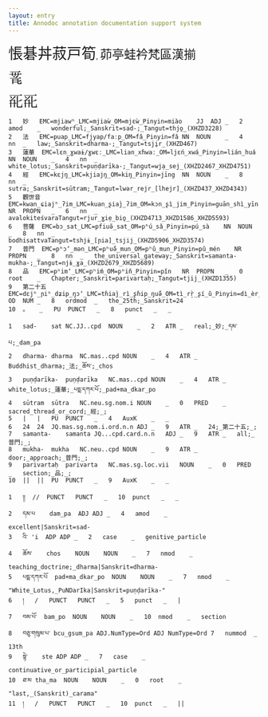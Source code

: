 ```yaml
---
layout: entry
title: Annodoc annotation documentation support system
---
```


<span style="font-family: 'Mojikyo M202'; font-size: 22pt;">悵碁丼菽戸筍</span>, <span style="font-family: 'Mojikyo M202'; font-size: 18pt;">茆亭</span><span style="font-family: 'Mojikyo M203'; font-size: 18pt;">蛙衿</span><span style="font-family: 'Mojikyo M202'; font-size: 18pt;">梵區</span><span style="font-family: 'Mojikyo M203'; font-size: 18pt;">漢</span><span style="font-family: 'Mojikyo M202'; font-size: 18pt;">揃</span><br>

<span style="font-family:&#39;Tangut Yinchuan&#39;,&#39;Babelstone Tangut Wenhai&#39;; font-size: 22pt;">𗴼</span>

<span style="font-family:&#39;Tangut Yinchuan&#39;,&#39;Babelstone Tangut Wenhai&#39;; font-size: 22pt;">&#x17008;&#x17008;</span>

~~~ conllu
1	妙	EMC=mjiawʰ_LMC=mjiaẁ_OM=mjɛẁ_Pinyin=miào	JJ	ADJ	_	2	amod	_	wonderful;_Sanskrit=sad-;_Tangut=thjo̱_(XHZD3228)
2	法	EMC=puap_LMC=fjyap/faːp_OM=fǎ_Pinyin=fǎ	NN	NOUN	_	4	nn	_	law;_Sanskrit=dharma-;_Tangut=tsji̱r_(XHZD467)
3	蓮華	EMC=lɛn_ɣwaɨ/ɣwɛː_LMC=lian_xɦwaː_OM=ljɛń_xwá_Pinyin=lián_huá	NN	NOUN	_	4	nn	_	white_lotus;_Sanskrit=puṇḍarīka-;_Tangut=wjạ_sej_(XHZD2467_XHZD4751)
4	經	EMC=kɛjŋ_LMC=kjiajŋ_OM=kiŋ_Pinyin=jīng	NN	NOUN	_	8	nn	_	sutra;_Sanskrit=sūtram;_Tangut=lwər_rejr_[lhejr]_(XHZD437_XHZD4343)
5	觀世音	EMC=kwan_ɕiajʰ_ʔim_LMC=kuan_ʂiaj̀_ʔim_OM=kɔn_ʂì_jim_Pinyin=guān_shì_yīn	NR	PROPN	_	6	nn	_	avalokiteśvaraTangut=rjur_ɣiẹ_bio̱_(XHZD4713_XHZD1586_XHZD5593)
6	菩薩	EMC=bɔ_sat_LMC=pfiuə̆_sat_OM=pʰú_sǎ_Pinyin=pú_sà	NN	NOUN	_	8	nn	_	bodhisattvaTangut=tshjɨ_[ɲia]_tsjij_(XHZD5906_XHZD3574)
7	普門	EMC=pʰɔʼ_mən_LMC=pʰuə̆́_mun_OM=pʰǔ_mun_Pinyin=pǔ_mén	NR	PROPN	_	8	nn	_	the_universal_gateway;_Sanskrit=samanta-mukha-;_Tangut=njɨ_ɣa_(XHZD2679_XHZD5689)
8	品	EMC=pʰimʼ_LMC=pʰiḿ_OM=pʰiň_Pinyin=pǐn	NR	PROPN	_	0	root	_	Chapter;_Sanskrit=parivartaḥ;_Tangut=tjij_(XHZD1355)
9	第二十五	EMC=dɛjʰ_ɲiʰ_dʑip_ŋɔʼ_LMC=tɦiaj̀_rì_ʂɦip_ŋuə̆́_OM=tì_rr̩̀_ʂí_ǔ_Pinyin=dì_èr_shí_wǔ	OD	NUM	_	8	ordmod	_	the_25th;_Sanskrit=24
10	。	_	PU	PUNCT	_	8	punct	_	_

~~~

~~~ conllu
1	sad-	sat	NC.JJ..cpd	NOUN	_	2	ATR	_	real;_妙;_དམ་པ;_dam_pa
2	dharma-	dharma	NC.mas..cpd	NOUN	_	4	ATR	_	Buddhist_dharma;_法;_ཆོས་;_chos
3	puṇḍarīka-	puṇḍarīka	NC.mas..cpd	NOUN	_	4	ATR	_	white_lotus;_蓮華;_པདྨ་དཀར་པོ;_pad+ma_dkar_po
4	sūtram	sūtra	NC.neu.sg.nom.i	NOUN	_	0	PRED	_	sacred_thread_or_cord;_經;_;
5	|	|	PU	PUNCT	_	4	AuxK	_	_
6	24	24	JQ.mas.sg.nom.i.ord.n.n	ADJ	_	9	ATR	_	24;_第二十五;_;
7	samanta-	samanta	JQ...cpd.card.n.n	ADJ	_	9	ATR	_	all;_普門;_;
8	mukha-	mukha	NC.neu..cpd	NOUN	_	9	ATR	_	door;_approach;_普門;_;
9	parivartaḥ	parivarta	NC.mas.sg.loc.vii	NOUN	_	0	PRED	_	section;_品;_;
10	||	||	PU	PUNCT	_	9	AuxK	_	_

~~~

~~~ conllu
1	།།	//	PUNCT	PUNCT	_	10	punct	_	_
2	དམ་པ	dam_pa	ADJ	ADJ	_	4	amod	_	excellent|Sanskrit=sad-
3	འི་	'i	ADP	ADP	_	2	case	_	genitive_particle
4	ཆོས་	chos	NOUN	NOUN	_	7	nmod	_	teaching_doctrine;_dharma|Sanskrit=dharma-
5	པདྨ་དཀར་པོ	pad+ma_dkar_po	NOUN	NOUN	_	7	nmod	_	"White_Lotus,_PuNDarIka|Sanskrit=puṇḍarīka-"
6	།	/	PUNCT	PUNCT	_	5	punct	_	|
7	བམ་པོ་	bam_po	NOUN	NOUN	_	10	nmod	_	section
8	བཅུ་གསུམ་པ་	bcu_gsum_pa	ADJ.NumType=Ord	ADJ	NumType=Ord	7	nummod	_	13th
9	སྟེ་	ste	ADP	ADP	_	7	case	_	continuative_or_participial_particle
10	ཐ་མ	tha_ma	NOUN	NOUN	_	0	root	_	"last,_(Sanskrit)_carama"
11	།	/	PUNCT	PUNCT	_	10	punct	_	||

~~~